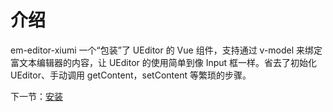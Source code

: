 # 介绍

em-editor-xiumi 一个“包装”了 UEditor 的 Vue 组件，支持通过 v-model 来绑定富文本编辑器的内容，让 UEditor 的使用简单到像 Input 框一样。省去了初始化 UEditor、手动调用 getContent，setContent 等繁琐的步骤。


下一节：[安装](#/doc/install)
